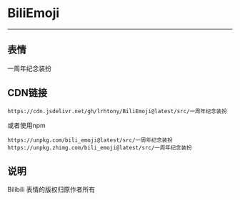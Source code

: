 # BiliEmoji
---
## 表情
一周年纪念装扮
## CDN链接
```
https://cdn.jsdelivr.net/gh/lrhtony/BiliEmoji@latest/src/一周年纪念装扮
```
或者使用npm
```
https://unpkg.com/bili_emoji@latest/src/一周年纪念装扮
https://unpkg.zhimg.com/bili_emoji@latest/src/一周年纪念装扮
```
## 说明
Bilibili 表情的版权归原作者所有
